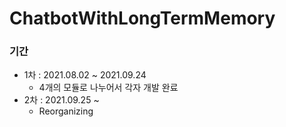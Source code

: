 # ChatbotWithLongTermMemory

### 기간

- 1차 : 2021.08.02 ~ 2021.09.24
  - 4개의 모듈로 나누어서 각자 개발 완료
- 2차 : 2021.09.25 ~ 
  - Reorganizing
